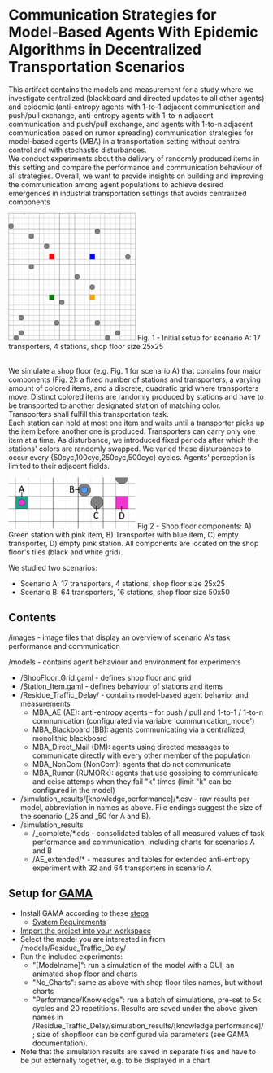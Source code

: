 # Communication Strategies for Model-Based Agents With Epidemic Algorithms in Decentralized Transportation Scenarios

This artifact contains the models and measurement for a study where we investigate centralized (blackboard and directed updates to all other agents) and epidemic (anti-entropy agents with 1-to-1 adjacent communication and push/pull exchange, anti-entropy agents with 1-to-n adjacent communication and push/pull exchange, and agents with 1-to-n adjacent communication based on rumor spreading) communication strategies for model-based agents (MBA) in a transportation setting without central control and with stochastic disturbances.  
We conduct experiments about the delivery of randomly produced items in this setting and compare the performance and communication behaviour of all strategies. 
Overall, we want to provide insights on building and improving the communication among agent populations to achieve desired emergences in industrial transportation settings that avoids centralized components

<img src="https://github.com/wintechis/Model_Based_VS_SRA_Stigmergy/blob/main/setup.png" alt="fig1" width="250"/>
Fig. 1 - Initial setup for scenario A: 17 transporters, 4 stations, shop floor size 25x25


<br>We simulate a shop floor (e.g. Fig. 1 for scenario A) that contains four major components (Fig. 2): a fixed number of stations and transporters, a varying amount of colored items, and a discrete, quadratic grid where transporters move. 
Distinct colored items are randomly produced by stations and have to be transported to another designated station of matching color. Transporters shall fulfill this transportation task.  
Each station can hold at most one item and waits until a transporter picks up the item before another one is produced. Transporters can carry only one item at a time. 
As disturbance, we introduced fixed periods after which the stations' colors are randomly swapped. We varied these disturbances to occur every {50cyc,100cyc,250cyc,500cyc} cycles. Agents' perception is limited to their adjacent fields.

<img src="https://github.com/wintechis/Model_Based_VS_SRA_Stigmergy/blob/main/BasicScenarioAnnotated.PNG" alt="fig2" width="250">
Fig 2 - Shop floor components: A) Green station with pink item, B) Transporter with blue item, C) empty transporter, D) empty pink station. All components are located on the shop floor's tiles (black and white grid).

We studied two scenarios:
- Scenario A: 17 transporters, 4 stations, shop floor size 25x25
- Scenario B: 64 transporters, 16 stations, shop floor size 50x50

## Contents
/images - image files that display an overview of scenario A's task performance and communication

/models - contains agent behaviour and environment for experiments
  - /ShopFloor_Grid.gaml - defines shop floor and grid
  - /Station_Item.gaml - defines behaviour of stations and items
  - /Residue_Traffic_Delay/ - contains model-based agent behavior and measurements
    - MBA_AE (AE): anti-entropy agents - for push / pull and 1-to-1 / 1-to-n communication (configurated via variable 'communication_mode')
    - MBA_Blackboard (BB): agents communicating via a centralized, monolithic blackboard
    - MBA_Direct_Mail (DM): agents using directed messages to communicate directly with every other member of the population
    - MBA_NonCom (NonCom): agents that do not communicate 
    - MBA_Rumor (RUMORk): agents that use gossiping to communicate and ceise attemps when they fail "k" times (limit "k" can be configured in the model)
  - /simulation_results/[knowledge,performance]/*.csv - raw results per model, abbreviation in names as above. File endings suggest the size of the scenario (_25 and _50 for A and B).
  - /simulation_results
    - /_complete/*.ods - consolidated tables of all measured values of task performance and communication, including charts for scenarios A and B
    - /AE_extended/* - measures and tables for extended anti-entropy experiment with 32 and 64 transporters in scenario A

## Setup for [GAMA](https://gama-platform.github.io/)

- Install GAMA according to these [steps](https://gama-platform.github.io/wiki/Installation)
  -  [System Requirements](https://gama-platform.github.io/wiki/Installation#system-requirements)
- [Import the project into your workspace](https://gama-platform.github.io/wiki/ImportingModels)
- Select the model you are interested in from /models/Residue_Traffic_Delay/
- Run the included experiments:
  - "[Modelname]": run a simulation of the model with a GUI, an animated shop floor and charts
  - "No_Charts": same as above with shop floor tiles names, but without charts
  - "Performance/Knowledge": run a batch of simulations, pre-set to 5k cycles and 20 repetitions. Results are saved under the above given names in /Residue_Traffic_Delay/simulation_results/[knowledge,performance]/ ; size of shopfloor can be configured via parameters (see GAMA documentation).
- Note that the simulation results are saved in separate files and have to be put externally together, e.g. to be displayed in a chart
